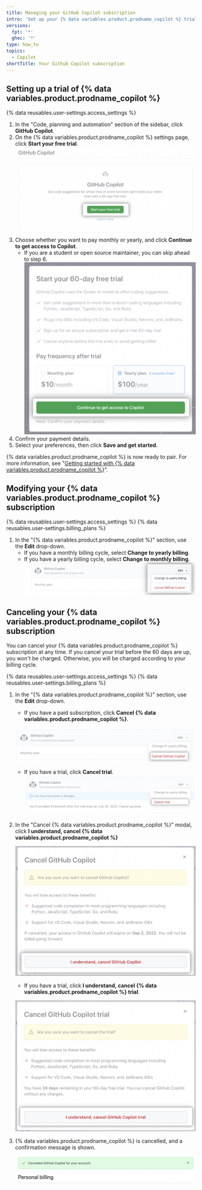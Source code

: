 ```yaml
---
title: Managing your GitHub Copilot subscription
intro: 'Set up your {% data variables.product.prodname_copilot %} trial and see how to manage your subscription.'
versions:
  fpt: '*'
  ghec: '*'
type: how_to
topics:
  - Copilot
shortTitle: Your Github Copilot subscription
---
```


## Setting up a trial of {% data variables.product.prodname_copilot %} 

{% data reusables.user-settings.access_settings %}
1. In the "Code, planning and automation" section of the sidebar, click **GitHub Copilot**. <!--- add {% octicon "copilot" aria-label="The copilot icon" %} here, but it's giving errors at the moment. --->
2. On the {% data variables.product.prodname_copilot %} settings page, click **Start your free trial**. 
   ![Screenshot of GitHub Copilot settings with start your free trial button emphasized](/assets/images/help/copilot/copilot-settings-start-trial-button.png) 
3. Choose whether you want to pay monthly or yearly, and click **Continue to get access to Copilot**.
   - If you are a student or open source maintainer, you can skip ahead to step 6.
  ![Screenshot of trial setup with Continue to get access to Copilot button emphasized](/assets/images/help/copilot/copilot-billing-cycle.png)
4. Confirm your payment details. <!--- add links to eligibility info articles --->
5. Select your preferences, then click **Save and get started**.

{% data variables.product.prodname_copilot %} is now ready to pair. For more information, see "[Getting started with {% data variables.product.prodname_copilot %}](/en/copilot/getting-started)".

## Modifying your {% data variables.product.prodname_copilot %} subscription

{% data reusables.user-settings.access_settings %}
{% data reusables.user-settings.billing_plans %}
1. In the "{% data variables.product.prodname_copilot %}" section, use the **Edit** drop-down.
   - If you have a monthly billing cycle, select **Change to yearly billing**.
   - If you have a yearly billing cycle, select **Change to monthly billing**.
   ![Screenshot of GitHub Copilot section on billing page with edit dropdown emphasized](/assets/images/help/copilot/copilot-settings-edit-dropdown.png)
   

## Canceling your {% data variables.product.prodname_copilot %} subscription

You can cancel your {% data variables.product.prodname_copilot %} subscription at any time. If you cancel your trial before the 60 days are up, you won't be charged. Otherwise, you will be charged according to your billing cycle.

{% data reusables.user-settings.access_settings %}
{% data reusables.user-settings.billing_plans %}
1. In the "{% data variables.product.prodname_copilot %}" section, use the **Edit** drop-down.
   - If you have a paid subscription, click **Cancel {% data variables.product.prodname_copilot %}**.
   
   ![Screenshot of GitHub Copilot section on billing page with cancel GitHub Copilot option emphasized](/assets/images/help/copilot/copilot-billing-edit-dropdown.png)

   - If you have a trial, click **Cancel trial**.
   ![Screenshot of GitHub Copilot section on billing page with cancel trial option emphasized](/assets/images/help/copilot/copilot-cancel-trial.png)

2. In the "Cancel {% data variables.product.prodname_copilot %}" modal, click **I understand, cancel {% data variables.product.prodname_copilot %}**

   ![Screenshot of GitHub Copilot cancel modal with I understand, cancel GitHub Copilot button emphasized](/assets/images/help/copilot/copilot-cancel-modal.png)

   - If you have a trial, click **I understand, cancel {% data variables.product.prodname_copilot %} trial**.

   ![Screenshot of GitHub Copilot cancel trial modal with I understand, cancel trial button emphasized](/assets/images/help/copilot/copilot-trial-cancel-modal.png)

3. {% data variables.product.prodname_copilot %} is cancelled, and a confirmation message is shown.

   ![Screenshot of GitHub Copilot cancel confirmation message](/assets/images/help/copilot/copilot-cancel-confirmation-message.png)

<!---
- Starting a GitHub Copilot subscription (with bullet point for free users and paid user and instruction to skip over billing section for free users and links to eligibility info articles)
- Modifying your GitHub Copilot subscription
- Cancelling your GitHub Copilot Subscription
 (use bullet points to differentiate trial/active subscription)
 --->